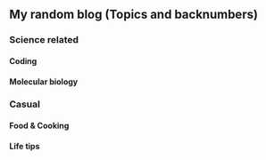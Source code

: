 ## My random blog (Topics and backnumbers)

### Science related

#### Coding 


#### Molecular biology




### Casual

#### Food & Cooking 



#### Life tips
